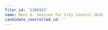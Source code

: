 ```yaml
---
filer_id: '1386922'
name: Noni D. Session for City Council 2016
candidate_controlled_id: ''
---
```

